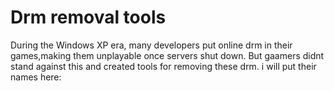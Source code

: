 # Drm removal tools 
During the  Windows XP era, many developers put online drm in their games,making them unplayable once servers shut down. But gaamers didnt stand against this and created tools for removing these drm. i will put their names here:

